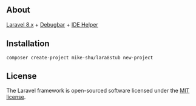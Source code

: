 ## About

[Laravel 8.x](https://github.com/laravel/laravel) + [Debugbar](https://github.com/barryvdh/laravel-debugbar) + [IDE Helper](https://github.com/barryvdh/laravel-ide-helper)

## Installation

`composer create-project mike-shu/lara8stub new-project`

## License

The Laravel framework is open-sourced software licensed under the [MIT license](https://opensource.org/licenses/MIT).
